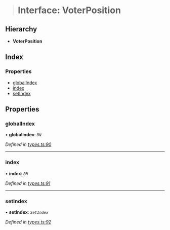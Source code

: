 > # Interface: VoterPosition

## Hierarchy

* **VoterPosition**

## Index

### Properties

* [globalIndex](_types_.voterposition.md#globalindex)
* [index](_types_.voterposition.md#index)
* [setIndex](_types_.voterposition.md#setindex)

## Properties

###  globalIndex

• **globalIndex**: *`BN`*

*Defined in [types.ts:90](https://github.com/polkadot-js/api/blob/a45e313/packages/api-derive/src/types.ts#L90)*

___

###  index

• **index**: *`BN`*

*Defined in [types.ts:91](https://github.com/polkadot-js/api/blob/a45e313/packages/api-derive/src/types.ts#L91)*

___

###  setIndex

• **setIndex**: *`SetIndex`*

*Defined in [types.ts:92](https://github.com/polkadot-js/api/blob/a45e313/packages/api-derive/src/types.ts#L92)*